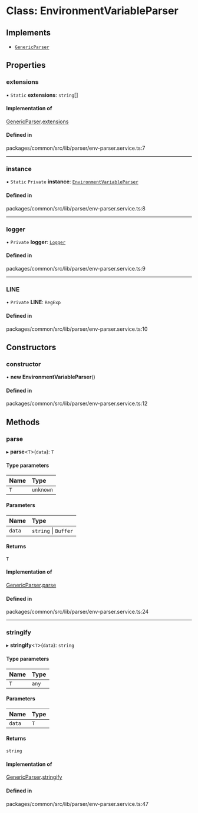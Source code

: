 # Class: EnvironmentVariableParser

## Implements

- [`GenericParser`](GenericParser.md)

## Properties

### extensions

▪ `Static` **extensions**: `string`[]

#### Implementation of

[GenericParser](GenericParser.md).[extensions](GenericParser.md#extensions)

#### Defined in

packages/common/src/lib/parser/env-parser.service.ts:7

___

### instance

▪ `Static` `Private` **instance**: [`EnvironmentVariableParser`](EnvironmentVariableParser.md)

#### Defined in

packages/common/src/lib/parser/env-parser.service.ts:8

___

### logger

• `Private` **logger**: [`Logger`](Logger.md)

#### Defined in

packages/common/src/lib/parser/env-parser.service.ts:9

___

### LINE

• `Private` **LINE**: `RegExp`

#### Defined in

packages/common/src/lib/parser/env-parser.service.ts:10

## Constructors

### constructor

• **new EnvironmentVariableParser**()

#### Defined in

packages/common/src/lib/parser/env-parser.service.ts:12

## Methods

### parse

▸ **parse**<`T`\>(`data`): `T`

#### Type parameters

| Name | Type |
| :------ | :------ |
| `T` | `unknown` |

#### Parameters

| Name | Type |
| :------ | :------ |
| `data` | `string` \| `Buffer` |

#### Returns

`T`

#### Implementation of

[GenericParser](GenericParser.md).[parse](GenericParser.md#parse)

#### Defined in

packages/common/src/lib/parser/env-parser.service.ts:24

___

### stringify

▸ **stringify**<`T`\>(`data`): `string`

#### Type parameters

| Name | Type |
| :------ | :------ |
| `T` | `any` |

#### Parameters

| Name | Type |
| :------ | :------ |
| `data` | `T` |

#### Returns

`string`

#### Implementation of

[GenericParser](GenericParser.md).[stringify](GenericParser.md#stringify)

#### Defined in

packages/common/src/lib/parser/env-parser.service.ts:47
